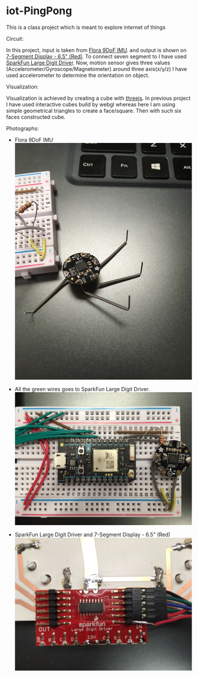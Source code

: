 # iot-PingPong
This is a class project which is meant to explore internet of things

Circuit:

In this project, input is taken from [Flora 9DoF IMU](https://www.adafruit.com/products/2020). and output is shown on [7-Segment Display - 6.5" (Red)](https://www.sparkfun.com/products/8530). To connect seven segment to I have used [SparkFun Large Digit Driver](https://www.sparkfun.com/products/13279). Now, motion sensor gives three values (Accelerometer/Gyroscope/Magnetometer) around three axis(x/y/z) I have used accelerometer to determine the orientation on object.

Visualization:

Visualization is achieved by creating a cube with [threejs](https://threejs.org/). In previous project I have used interactive cubes build by webgl whereas here I am using simple geometrical triangles to create a face/square. Then with such six faces constructed cube.

Photographs:

- Flora 9DoF IMU
![Flora 9DoF IMU](https://github.com/SongTanmay/iot-PingPong/blob/master/photographs/1.JPG)

- All the green wires goes to SparkFun Large Digit Driver.
![board](https://github.com/SongTanmay/iot-PingPong/blob/master/photographs/2.jpeg)

- SparkFun Large Digit Driver and 7-Segment Display - 6.5" (Red)
![SparkFun Large Digit Driver and 7-Segment Display - 6.5" (Red)](https://github.com/SongTanmay/iot-PingPong/blob/master/photographs/3.jpeg)
